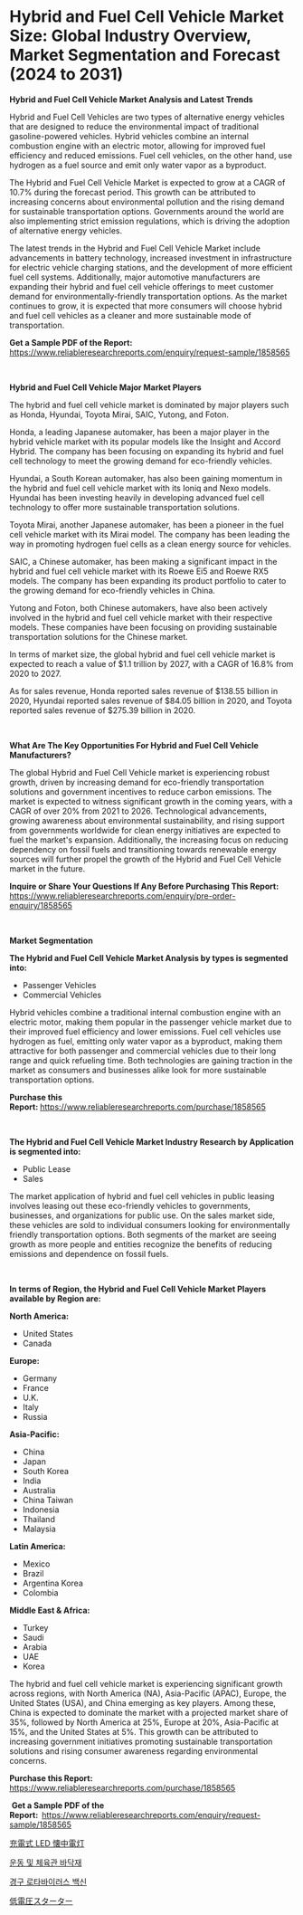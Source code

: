 <p><h1>Hybrid and Fuel Cell Vehicle Market Size: Global Industry Overview, Market Segmentation and Forecast (2024 to 2031)</h1></p><p><strong>Hybrid and Fuel Cell Vehicle Market Analysis and Latest Trends</strong></p>
<p><p>Hybrid and Fuel Cell Vehicles are two types of alternative energy vehicles that are designed to reduce the environmental impact of traditional gasoline-powered vehicles. Hybrid vehicles combine an internal combustion engine with an electric motor, allowing for improved fuel efficiency and reduced emissions. Fuel cell vehicles, on the other hand, use hydrogen as a fuel source and emit only water vapor as a byproduct.</p><p>The Hybrid and Fuel Cell Vehicle Market is expected to grow at a CAGR of 10.7% during the forecast period. This growth can be attributed to increasing concerns about environmental pollution and the rising demand for sustainable transportation options. Governments around the world are also implementing strict emission regulations, which is driving the adoption of alternative energy vehicles.</p><p>The latest trends in the Hybrid and Fuel Cell Vehicle Market include advancements in battery technology, increased investment in infrastructure for electric vehicle charging stations, and the development of more efficient fuel cell systems. Additionally, major automotive manufacturers are expanding their hybrid and fuel cell vehicle offerings to meet customer demand for environmentally-friendly transportation options. As the market continues to grow, it is expected that more consumers will choose hybrid and fuel cell vehicles as a cleaner and more sustainable mode of transportation.</p></p>
<p><strong>Get a Sample PDF of the Report:&nbsp;</strong> <a href="https://www.reliableresearchreports.com/enquiry/request-sample/1858565">https://www.reliableresearchreports.com/enquiry/request-sample/1858565</a></p>
<p>&nbsp;</p>
<p><strong>Hybrid and Fuel Cell Vehicle Major Market Players</strong></p>
<p><p>The hybrid and fuel cell vehicle market is dominated by major players such as Honda, Hyundai, Toyota Mirai, SAIC, Yutong, and Foton. </p><p>Honda, a leading Japanese automaker, has been a major player in the hybrid vehicle market with its popular models like the Insight and Accord Hybrid. The company has been focusing on expanding its hybrid and fuel cell technology to meet the growing demand for eco-friendly vehicles. </p><p>Hyundai, a South Korean automaker, has also been gaining momentum in the hybrid and fuel cell vehicle market with its Ioniq and Nexo models. Hyundai has been investing heavily in developing advanced fuel cell technology to offer more sustainable transportation solutions. </p><p>Toyota Mirai, another Japanese automaker, has been a pioneer in the fuel cell vehicle market with its Mirai model. The company has been leading the way in promoting hydrogen fuel cells as a clean energy source for vehicles. </p><p>SAIC, a Chinese automaker, has been making a significant impact in the hybrid and fuel cell vehicle market with its Roewe Ei5 and Roewe RX5 models. The company has been expanding its product portfolio to cater to the growing demand for eco-friendly vehicles in China. </p><p>Yutong and Foton, both Chinese automakers, have also been actively involved in the hybrid and fuel cell vehicle market with their respective models. These companies have been focusing on providing sustainable transportation solutions for the Chinese market. </p><p>In terms of market size, the global hybrid and fuel cell vehicle market is expected to reach a value of $1.1 trillion by 2027, with a CAGR of 16.8% from 2020 to 2027. </p><p>As for sales revenue, Honda reported sales revenue of $138.55 billion in 2020, Hyundai reported sales revenue of $84.05 billion in 2020, and Toyota reported sales revenue of $275.39 billion in 2020.</p></p>
<p>&nbsp;</p>
<p><strong>What Are The Key Opportunities For Hybrid and Fuel Cell Vehicle Manufacturers?</strong></p>
<p><p>The global Hybrid and Fuel Cell Vehicle market is experiencing robust growth, driven by increasing demand for eco-friendly transportation solutions and government incentives to reduce carbon emissions. The market is expected to witness significant growth in the coming years, with a CAGR of over 20% from 2021 to 2026. Technological advancements, growing awareness about environmental sustainability, and rising support from governments worldwide for clean energy initiatives are expected to fuel the market's expansion. Additionally, the increasing focus on reducing dependency on fossil fuels and transitioning towards renewable energy sources will further propel the growth of the Hybrid and Fuel Cell Vehicle market in the future.</p></p>
<p><strong>Inquire or Share Your Questions If Any Before Purchasing This Report:</strong> <a href="https://www.reliableresearchreports.com/enquiry/pre-order-enquiry/1858565">https://www.reliableresearchreports.com/enquiry/pre-order-enquiry/1858565</a></p>
<p>&nbsp;</p>
<p><strong>Market Segmentation</strong></p>
<p><strong>The Hybrid and Fuel Cell Vehicle Market Analysis by types is segmented into:</strong></p>
<p><ul><li>Passenger Vehicles</li><li>Commercial Vehicles</li></ul></p>
<p><p>Hybrid vehicles combine a traditional internal combustion engine with an electric motor, making them popular in the passenger vehicle market due to their improved fuel efficiency and lower emissions. Fuel cell vehicles use hydrogen as fuel, emitting only water vapor as a byproduct, making them attractive for both passenger and commercial vehicles due to their long range and quick refueling time. Both technologies are gaining traction in the market as consumers and businesses alike look for more sustainable transportation options.</p></p>
<p><strong>Purchase this Report:&nbsp;</strong><a href="https://www.reliableresearchreports.com/purchase/1858565">https://www.reliableresearchreports.com/purchase/1858565</a></p>
<p>&nbsp;</p>
<p><strong>The Hybrid and Fuel Cell Vehicle Market Industry Research by Application is segmented into:</strong></p>
<p><ul><li>Public Lease</li><li>Sales</li></ul></p>
<p><p>The market application of hybrid and fuel cell vehicles in public leasing involves leasing out these eco-friendly vehicles to governments, businesses, and organizations for public use. On the sales market side, these vehicles are sold to individual consumers looking for environmentally friendly transportation options. Both segments of the market are seeing growth as more people and entities recognize the benefits of reducing emissions and dependence on fossil fuels.</p></p>
<p>&nbsp;</p>
<p><strong>In terms of Region, the Hybrid and Fuel Cell Vehicle Market Players available by Region are:</strong></p>
<p>
    <p> <strong> North America: </strong>
        <ul>
            <li>United States</li>
            <li>Canada</li>
        </ul>
        </p> 
    <p> <strong> Europe: </strong>
        <ul>
            <li>Germany</li>
            <li>France</li>
            <li>U.K.</li>
            <li>Italy</li>
            <li>Russia</li>
        </ul>
        </p> 
    <p> <strong> Asia-Pacific: </strong>
        <ul>
            <li>China</li>
            <li>Japan</li>
            <li>South Korea</li>
            <li>India</li>
            <li>Australia</li>
            <li>China Taiwan</li>
            <li>Indonesia</li>
            <li>Thailand</li>
            <li>Malaysia</li>
        </ul>
        </p> 
    <p> <strong> Latin America: </strong>
        <ul>
            <li>Mexico</li>
            <li>Brazil</li>
            <li>Argentina Korea</li>
            <li>Colombia</li>
        </ul>
        </p> 
    <p> <strong> Middle East & Africa: </strong>
        <ul>
            <li>Turkey</li>
            <li>Saudi</li>
            <li>Arabia</li>
            <li>UAE</li>
            <li>Korea</li>
        </ul>
    </p>
    </p>
<p><p>The hybrid and fuel cell vehicle market is experiencing significant growth across regions, with North America (NA), Asia-Pacific (APAC), Europe, the United States (USA), and China emerging as key players. Among these, China is expected to dominate the market with a projected market share of 35%, followed by North America at 25%, Europe at 20%, Asia-Pacific at 15%, and the United States at 5%. This growth can be attributed to increasing government initiatives promoting sustainable transportation solutions and rising consumer awareness regarding environmental concerns.</p></p>
<p><strong>Purchase this Report: </strong><a href="https://www.reliableresearchreports.com/purchase/1858565">https://www.reliableresearchreports.com/purchase/1858565</a></p>
<p>&nbsp;<strong>Get a Sample PDF of the Report:&nbsp;&nbsp;</strong><a href="https://www.reliableresearchreports.com/enquiry/request-sample/1858565">https://www.reliableresearchreports.com/enquiry/request-sample/1858565</a></p>
<p><strong></strong></p>
<p><p><a href="https://medium.com/@terrellconn_13145/%E5%86%8D%E5%85%85%E9%9B%BB%E5%BC%8Fled%E3%83%95%E3%83%A9%E3%83%83%E3%82%B7%E3%83%A5%E3%83%A9%E3%82%A4%E3%83%88%E5%B8%82%E5%A0%B4%E3%81%AE%E5%88%86%E6%9E%90-%E3%82%B0%E3%83%AD%E3%83%BC%E3%83%90%E3%83%AB%E7%94%A3%E6%A5%AD%E3%81%AE%E8%A6%8B%E9%80%9A%E3%81%97%E3%81%A8%E4%BA%88%E6%B8%AC-2024%E5%B9%B4%E3%81%8B%E3%82%892031%E5%B9%B4-98e0780e02b4">充電式 LED 懐中電灯</a></p><p><a href="https://medium.com/@tracycui_1231/%EC%9A%B4%EB%8F%99-%EB%B0%8F-%EC%B2%B4%EC%9C%A1%EA%B4%80-%EB%B0%94%EB%8B%A5-%EC%8B%9C%EC%9E%A5-%EC%A0%84%EB%A7%9D-%EC%82%B0%EC%97%85-%EA%B0%9C%EC%9A%94-%EB%B0%8F-%EC%98%88%EC%B8%A1-2024%EB%85%84%EB%B6%80%ED%84%B0-2031%EB%85%84%EA%B9%8C%EC%A7%80-4ddccb433603">운동 및 체육관 바닥재</a></p><p><a href="https://medium.com/@tracycui_1231/%EA%B5%AC%EA%B0%95-%EB%A1%9C%ED%83%80%EB%B0%94%EC%9D%B4%EB%9F%AC%EC%8A%A4-%EB%B0%B1%EC%8B%A0-%EC%8B%9C%EC%9E%A5-2031%EB%85%84%EA%B9%8C%EC%A7%80%EC%9D%98-%EC%B6%94%EC%84%B8-%EC%98%88%EC%B8%A1-%EB%B0%8F-%EA%B2%BD%EC%9F%81-%EB%B6%84%EC%84%9D-d260d52b5ac3">경구 로타바이러스 백신</a></p><p><a href="https://medium.com/@terrellconn_13145/%E4%BD%8E%E9%9B%BB%E5%9C%A7%E3%82%B9%E3%82%BF%E3%83%BC%E3%82%BF%E3%83%BC%E5%B8%82%E5%A0%B4%E5%B1%95%E6%9C%9B-%E7%94%A3%E6%A5%AD%E6%A6%82%E8%A6%81%E3%81%A8%E4%BA%88%E6%B8%AC-2024%E5%B9%B4%E3%81%8B%E3%82%892031%E5%B9%B4-58b9776655e8">低電圧スターター</a></p></p>